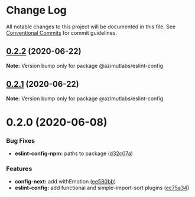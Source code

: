 # Change Log

All notable changes to this project will be documented in this file.
See [Conventional Commits](https://conventionalcommits.org) for commit guidelines.

## [0.2.2](https://github.com/azimutlabs/config/compare/@azimutlabs/eslint-config@0.2.1...@azimutlabs/eslint-config@0.2.2) (2020-06-22)

**Note:** Version bump only for package @azimutlabs/eslint-config





## [0.2.1](https://github.com/azimutlabs/config/compare/@azimutlabs/eslint-config@0.2.0...@azimutlabs/eslint-config@0.2.1) (2020-06-22)

**Note:** Version bump only for package @azimutlabs/eslint-config





# 0.2.0 (2020-06-08)


### Bug Fixes

* **eslint-config-npm:** paths to package ([d32c07a](https://github.com/azimutlabs/config/commit/d32c07ad593f16c22f5219dd0b62066446638773))


### Features

* **config-next:** add withEmotion ([ee580bb](https://github.com/azimutlabs/config/commit/ee580bb1001b98b4ad40ae8ca2227a862d4122e6))
* **eslint-config:** add functional and simple-import-sort plugins ([ec75a34](https://github.com/azimutlabs/config/commit/ec75a34243e723ca7390533e7526a186059db7d1))
